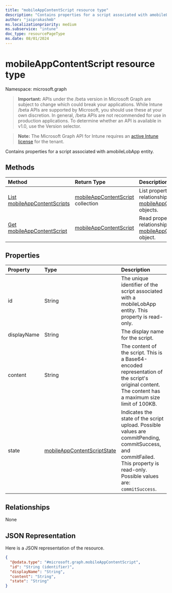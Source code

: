 ```yaml
---
title: "mobileAppContentScript resource type"
description: "Contains properties for a script associated with amobileLobApp entity."
author: "jaiprakashmb"
ms.localizationpriority: medium
ms.subservice: "intune"
doc_type: resourcePageType
ms.date: 08/01/2024
---
```


# mobileAppContentScript resource type

Namespace: microsoft.graph

> **Important:** APIs under the /beta version in Microsoft Graph are subject to change which could break your applications. While Intune /beta APIs are supported by Microsoft, you should use these at your own discretion. In general, /beta APIs are not recommended for use in production applications. To determine whether an API is available in v1.0, use the Version selector.

> **Note:** The Microsoft Graph API for Intune requires an [active Intune license](https://go.microsoft.com/fwlink/?linkid=839381) for the tenant.

Contains properties for a script associated with amobileLobApp entity.

## Methods
|Method|Return Type|Description|
|:---|:---|:---|
|[List mobileAppContentScripts](../api/intune-apps-mobileappcontentscript-list.md)|[mobileAppContentScript](../resources/intune-apps-mobileappcontentscript.md) collection|List properties and relationships of the [mobileAppContentScript](../resources/intune-apps-mobileappcontentscript.md) objects.|
|[Get mobileAppContentScript](../api/intune-apps-mobileappcontentscript-get.md)|[mobileAppContentScript](../resources/intune-apps-mobileappcontentscript.md)|Read properties and relationships of the [mobileAppContentScript](../resources/intune-apps-mobileappcontentscript.md) object.|

## Properties
|Property|Type|Description|
|:---|:---|:---|
|id|String|The unique identifier of the script associated with a mobileLobApp entity. This property is read-only.|
|displayName|String|The display name for the script.|
|content|String|The content of the script. This is a Base64-encoded representation of the script's original content. The content has a maximum size limit of 100KB.|
|state|[mobileAppContentScriptState](../resources/intune-apps-mobileappcontentscriptstate.md)|Indicates the state of the script upload. Possible values are commitPending, commitSuccess, and commitFailed. This property is read-only. Possible values are: `commitSuccess`.|

## Relationships
None

## JSON Representation
Here is a JSON representation of the resource.
<!-- {
  "blockType": "resource",
  "keyProperty": "id",
  "@odata.type": "microsoft.graph.mobileAppContentScript"
}
-->
``` json
{
  "@odata.type": "#microsoft.graph.mobileAppContentScript",
  "id": "String (identifier)",
  "displayName": "String",
  "content": "String",
  "state": "String"
}
```